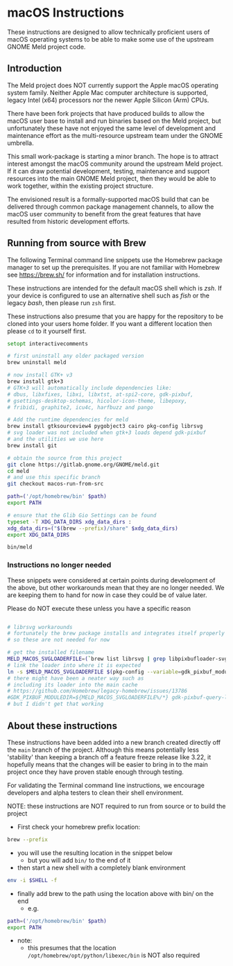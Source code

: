 
# macOS Instructions


These instructions are designed to allow 
technically proficient users of macOS operating systems 
to be able to make some use of 
the upstream GNOME Meld project code. 

## Introduction

The Meld project does NOT currently support the 
Apple macOS operating system family. 
Neither Apple Mac computer architecture is supported, 
legacy Intel (x64) processors 
nor the newer Apple Silicon (Arm) CPUs. 

There have been fork projects that have produced builds 
to allow the macOS user base to install and run 
binaries based on the Meld project, 
but unfortunately these have not enjoyed 
the same level of development and maintenance effort 
as the multi-resource upstream team 
under the GNOME umbrella. 

This small work-package is starting a minor branch. 
The hope is to attract interest amongst the macOS community 
around the upstream Meld project. 
If it can draw potential development, 
testing, maintenance and support resources into the 
main GNOME Meld project, then they would be able to work together, 
within the existing project structure. 

The envisioned result is a formally-supported macOS build 
that can be delivered through common package management channels, 
to allow the macOS user community to benefit from 
the great features that have resulted from historic development efforts. 

## Running from source with Brew

The following Terminal command line snippets 
use the Homebrew package manager to set up the prerequisites. 
If you are not familiar with Homebrew 
see https://brew.sh/ for information and for installation instructions. 

These instructions are intended for the default macOS shell which is _zsh_. 
If your device is configured to use an alternative shell such as _fish_ or the legacy _bash_, then please run `zsh` first.

These instructions also presume that you are happy for 
the repository to be cloned into your users home folder. 
If you want a different location then please `cd` to it yourself first. 

```zsh
setopt interactivecomments

# first uninstall any older packaged version
brew uninstall meld

# now install GTK+ v3
brew install gtk+3
# GTK+3 will automatically include dependencies like:
# dbus, libxfixes, libxi, libxtst, at-spi2-core, gdk-pixbuf, 
# gsettings-desktop-schemas, hicolor-icon-theme, libepoxy, 
# fribidi, graphite2, icu4c, harfbuzz and pango

# Add the runtime dependencies for meld
brew install gtksourceview4 pygobject3 cairo pkg-config librsvg
# svg loader was not included when gtk+3 loads depend gdk-pixbuf
# and the utilities we use here
brew install git

# obtain the source from this project
git clone https://gitlab.gnome.org/GNOME/meld.git
cd meld
# and use this specific branch
git checkout macos-run-from-src

path=('/opt/homebrew/bin' $path)
export PATH

# ensure that the Glib Gio Settings can be found
typeset -T XDG_DATA_DIRS xdg_data_dirs :
xdg_data_dirs=("$(brew --prefix)/share" $xdg_data_dirs)
export XDG_DATA_DIRS

bin/meld
```

### Instructions no longer needed

These snippets were considered at certain points during development of the above, 
but other workarounds mean that they are no longer needed. 
We are keeping them to hand for now in case they could be of value later. 

Please do NOT execute these unless you have a specific reason

```zsh

# librsvg workarounds
# fortunately the brew package installs and integrates itself properly
# so these are not needed for now

# get the installed filename
MELD_MACOS_SVGLOADERFILE=(`brew list librsvg | grep libpixbufloader-svg.so`)
# link the loader into where it is expected
ln -s $MELD_MACOS_SVGLOADERFILE $(pkg-config --variable=gdk_pixbuf_moduledir gdk-pixbuf-2.0)/libpixbufloader-svg.so
# there might have been a neater way such as 
# including its loader into the main cache
# https://github.com/Homebrew/legacy-homebrew/issues/13786
#GDK_PIXBUF_MODULEDIR=${MELD_MACOS_SVGLOADERFILE%/*} gdk-pixbuf-query-loaders --update-cache
# but I didn't get that working

```

## About these instructions

These instructions have been added into a new branch created directly off the `main` branch of the project. Although this means potentially less 'stability' than keeping a branch off a feature freeze release like 3.22, it hopefully means that the changes will be easier to bring in to the main project once they have proven stable enough through testing. 

For validating the Terminal command line instructions, we encourage developers and alpha testers to clean their shell environment. 

NOTE: these instructions are NOT required to run from source or to build the project

* First check your homebrew prefix location:
```zsh
brew --prefix
```
* you will use the resulting location in the snippet below
	* but you will add `bin/` to the end of it
* then start a new shell with a completely blank environment
```zsh
env -i $SHELL -f
```
* finally add brew to the path using the location above with bin/ on the end
	* e.g.
```zsh
path=('/opt/homebrew/bin' $path)
export PATH
```
* note:
	* this presumes that the location `/opt/homebrew/opt/python/libexec/bin` is NOT also required 

